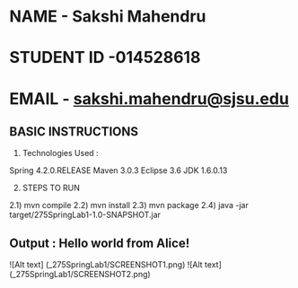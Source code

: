 # NAME - Sakshi Mahendru
# STUDENT ID -014528618
# EMAIL - sakshi.mahendru@sjsu.edu

## BASIC INSTRUCTIONS

1) Technologies Used :

Spring 4.2.0.RELEASE
Maven 3.0.3
Eclipse 3.6
JDK 1.6.0.13

2) STEPS TO RUN

2.1) mvn compile
2.2) mvn install
2.3) mvn package
2.4) java  -jar target/275SpringLab1-1.0-SNAPSHOT.jar 

## Output : Hello world from Alice!

![Alt text] (_275SpringLab1/SCREENSHOT1.png)
![Alt text] (_275SpringLab1/SCREENSHOT2.png)

